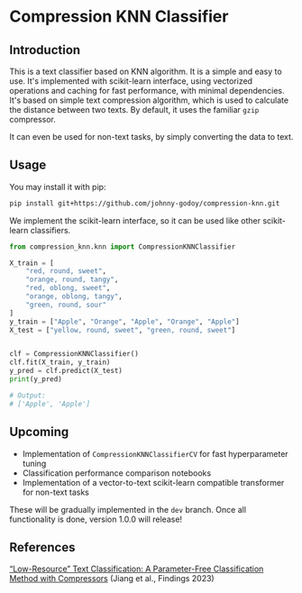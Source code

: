 # Compression KNN Classifier

## Introduction

This is a text classifier based on KNN algorithm. It is a simple and easy to use.
It's implemented with scikit-learn interface, using vectorized operations and 
caching for fast performance, with minimal dependencies.
It's based on simple text compression algorithm, which is used to calculate the distance between two texts.
By default, it uses the familiar `gzip` compressor.

It can even be used for non-text tasks, by simply converting the data to text.

## Usage
You may install it with pip:

```bash
pip install git+https://github.com/johnny-godoy/compression-knn.git
```

We implement the scikit-learn interface, so it can be used like other scikit-learn classifiers.

```python
from compression_knn.knn import CompressionKNNClassifier

X_train = [
    "red, round, sweet",
    "orange, round, tangy",
    "red, oblong, sweet",
    "orange, oblong, tangy",
    "green, round, sour"
]
y_train = ["Apple", "Orange", "Apple", "Orange", "Apple"]
X_test = ["yellow, round, sweet", "green, round, sweet"]


clf = CompressionKNNClassifier()
clf.fit(X_train, y_train)
y_pred = clf.predict(X_test)
print(y_pred)

# Output:
# ['Apple', 'Apple']
```

## Upcoming
* Implementation of `CompressionKNNClassifierCV` for fast hyperparameter tuning
* Classification performance comparison notebooks
* Implementation of a vector-to-text scikit-learn compatible transformer for non-text 
  tasks

These will be gradually implemented in the `dev` branch. Once all functionality is done, version 1.0.0 will release!

## References

[“Low-Resource” Text Classification: A Parameter-Free Classification Method with 
Compressors](https://aclanthology.org/2023.findings-acl.426) (Jiang et al., Findings 2023)
